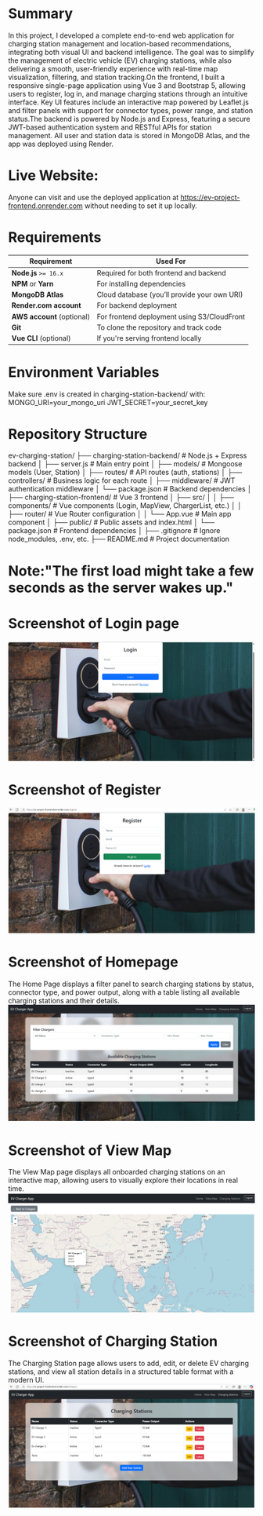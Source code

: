 # Summary

In this project, I developed a complete end-to-end web application for charging station management and location-based recommendations, integrating both visual UI and backend intelligence. The goal was to simplify the management of electric vehicle (EV) charging stations, while also delivering a smooth, user-friendly experience with real-time map visualization, filtering, and station tracking.On the frontend, I built a responsive single-page application using  Vue 3 and  Bootstrap 5, allowing users to register, log in, and manage charging stations through an intuitive interface. Key UI features include an interactive map powered by Leaflet.js and filter panels with support for connector types, power range, and station status.The backend is powered by Node.js and Express, featuring a secure JWT-based authentication system and RESTful APIs for station management. All user and station data is stored in  MongoDB Atlas, and the app was deployed using  Render.
# Live Website:
Anyone can visit and use the deployed application at https://ev-project-frontend.onrender.com without needing to set it up locally.
# Requirements

| Requirement                | Used For                                     |
| -------------------------- | -------------------------------------------- |
| **Node.js** `>= 16.x`      | Required for both frontend and backend       |
| **NPM** or **Yarn**        | For installing dependencies                  |
| **MongoDB Atlas**          | Cloud database (you’ll provide your own URI) |
| **Render.com account**     | For backend deployment                       |
| **AWS account** (optional) | For frontend deployment using S3/CloudFront  |
| **Git**                    | To clone the repository and track code       |
| **Vue CLI** (optional)     | If you're serving frontend locally           |

# Environment Variables

Make sure .env is created in charging-station-backend/ with:
MONGO_URI=your_mongo_uri
JWT_SECRET=your_secret_key

# Repository Structure

ev-charging-station/
├── charging-station-backend/       # Node.js + Express backend
│   ├── server.js                   # Main entry point
│   ├── models/                     # Mongoose models (User, Station)
│   ├── routes/                     # API routes (auth, stations)
│   ├── controllers/                # Business logic for each route
│   ├── middleware/                 # JWT authentication middleware
│   └── package.json                # Backend dependencies
│
├── charging-station-frontend/      # Vue 3 frontend
│   ├── src/
│   │   ├── components/             # Vue components (Login, MapView, ChargerList, etc.)
│   │   ├── router/                 # Vue Router configuration
│   │   └── App.vue                 # Main app component
│   ├── public/                     # Public assets and index.html
│   └── package.json                # Frontend dependencies
│
├── .gitignore                      # Ignore node_modules, .env, etc.
├── README.md                       # Project documentation


# Note:"The first load might take a few seconds as the server wakes up."

# Screenshot of Login page
![image alt](https://github.com/SivapriyaRadhakrishnan/EV-project/blob/9f315bef74224c646c5322e0bac0f22f8bf605ac/Screenshot%202025-06-02%20125427.png)
# Screenshot of Register
![image alt](https://github.com/SivapriyaRadhakrishnan/EV-project/blob/4c14227282e656540129684f108a461e91b75213/Screenshot%202025-06-02%20125447.png)
# Screenshot of Homepage
The Home Page displays a filter panel to search charging stations by status, connector type, and power output, along with a table listing all available charging stations and their details.
![image alt](https://github.com/SivapriyaRadhakrishnan/EV-project/blob/97a1ea1c9687c651fc36b4157e5f190ef2e92320/charging-station-backend/Screenshot%202025-06-01%20000736.png)
# Screenshot of View Map
The View Map page displays all onboarded charging stations on an interactive map, allowing users to visually explore their locations in real time.
![image alt](https://github.com/SivapriyaRadhakrishnan/EV-project/blob/626a13f3ae454bdc78c622a36cfec375d3d3b2b8/Screenshot%202025-06-01%20001426.png)
# Screenshot of Charging Station
The Charging Station page allows users to add, edit, or delete EV charging stations, and view all station details in a structured table format with a modern UI.
![image alt](https://github.com/SivapriyaRadhakrishnan/EV-project/blob/87a135487fd5ddf5c3bccc160a3ee19d248ba169/Screenshot%202025-06-02%20125401.png)




